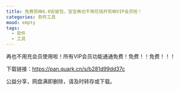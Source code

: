 ```yaml
---
title: 免费剪映6.0安装包，宝宝再也不用花钱开剪映VIP会员啦！
categories: 软件工具
mood: empty
tags:
  - 软件
  - 工具
---
```





再也不用充会员使用啦！所有VIP会员功能通通免费！免费！！免费！！！




下载链接：https://pan.quark.cn/s/b281d99dd37c




公益分享，网盘满即删除，请及时转存或下载。


